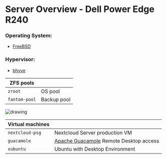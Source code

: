 # Server Overview - Dell Power Edge R240

### Operating System: 
- [FreeBSD](https://www.freebsd.org/)

### Hypervisor: 
- [bhyve](https://bhyve.org/)



| ZFS pools |  |
|  --  |  --  | 
| `zroot` | OS pool |
| `fantom-pool`  | Backup pool |


![drawing](/images/server-overview.png)





| Virtual machines  |   |
|  --  |  --  |
| `nextcloud-psg` | Nextcloud Server production VM |
| `guacamole`  | [Apache Guacamole](https://guacamole.apache.org/) Remote Desktop access |
| `xubuntu`  |  Ubuntu with Desktop Environment |

